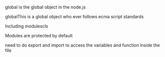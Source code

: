 global is the global object in the node.js


globalThis is a global object who ever follows ecma script standards



Including modulescls

Modules are protected by default

need to do export and import to access the variables and function inside the file